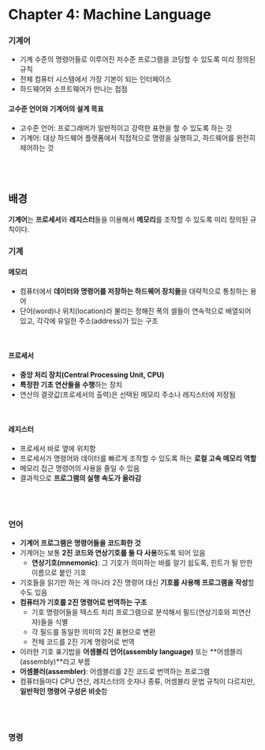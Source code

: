 # Chapter 4: Machine Language

### 기계어
- 기계 수준의 명령어들로 이루어진 저수준 프로그램을 코딩할 수 있도록 미리 정의된 규칙
- 전체 컴퓨터 시스템에서 가장 기본이 되는 인터페이스
- 하드웨어와 소프트웨어가 만나는 접점


#### 고수준 언어와 기계어의 설계 목표
- 고수준 언어: 프로그래머가 일반적이고 강력한 표현을 할 수 있도록 하는 것
- 기계어: 대상 하드웨어 플랫폼에서 직접적으로 명령을 실행하고, 하드웨어를 완전히 제어하는 것

<br><br>

배경
---
**기계어**는 **프로세서**와 **레지스터**들을 이용해서 **메모리**를 조작할 수 있도록 미리 정의된 규칙이다.<br>
### 기계
#### 메모리
- 컴퓨터에서 **데이터와 명령어를 저장하는 하드웨어 장치들**을 대략적으로 통칭하는 용어
- 단어(word)나 위치(location)라 불리는 정해진 폭의 셀들이 연속적으로 배열되어 있고, 각각에 유일한 주소(address)가 있는 구조

<br>

#### 프로세서
- **중앙 처리 장치(Central Processing Unit, CPU)**
- **특정한 기초 연산들을 수행**하는 장치
- 연산의 결괏값(프로세서의 출력)은 선택된 메모리 주소나 레지스터에 저장됨

<br>

#### 레지스터
- 프로세서 바로 옆에 위치함
- 프로세서가 명령어와 데이터를 빠르게 조작할 수 있도록 하는 **로컬 고속 메모리 역할**
- 메모리 접근 명령어의 사용을 줄일 수 있음
- 결과적으로 **프로그램의 실행 속도가 올라감**

<br><br>

### 언어
- **기계어 프로그램은 명령어들을 코드화한 것**
- 기계어는 보통 **2진 코드와 연상기호를 둘 다 사용**하도록 되어 있음
  - **연상기호(mnemonic)**: 그 기호가 의미하는 바를 알기 쉽도록, 힌트가 될 만한 이름으로 붙인 기호
- 기호들을 읽기만 하는 게 아니라 2진 명령어 대신 **기호를 사용해 프로그램을 작성**할 수도 있음
- **컴퓨터가 기호를 2진 명령어로 번역하는 구조**
  - 기호 명령어들을 텍스트 처리 프로그램으로 분석해서 필드(연상기호와 피연산자)들을 식별
  - 각 필드를 동일한 의미의 2진 표현으로 변환
  - 전체 코드를 2진 기계 명령어로 번역
- 이러한 기호 표기법을 **어셈블리 언어(assembly language)** 또는 **어셈블리(assembly)**라고 부름
- **어셈블러(assembler)**: 어셈블리를 2진 코드로 번역하는 프로그램
- 컴퓨터들마다 CPU 연산, 레지스터의 숫자나 종류, 어셈블리 문법 규칙이 다르지만, **일반적인 명령어 구성은 비슷**함

<br><br>

### 명령

<br><br>
